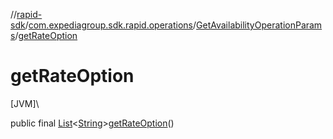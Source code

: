 //[rapid-sdk](../../../index.md)/[com.expediagroup.sdk.rapid.operations](../index.md)/[GetAvailabilityOperationParams](index.md)/[getRateOption](get-rate-option.md)

# getRateOption

[JVM]\

public final [List](https://docs.oracle.com/javase/8/docs/api/java/util/List.html)&lt;[String](https://docs.oracle.com/javase/8/docs/api/java/lang/String.html)&gt;[getRateOption](get-rate-option.md)()
